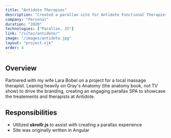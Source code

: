 ```yaml
---
title: "Antidote Therapies"
description: "Created a parallax site for Antidote Functional Therapies"
company: "Personal"
duration: "2020"
technologies: ["Parallax, JS"]
link: "/sites/antidote/"
image: "/images/antidote.jpg"
layout: "project.njk"
order: 4
---
```


## Overview
Partnered with my wife Lara Bobel on a project for a local massage therapist. Leaning heavily on Gray's Anatomy (the anatomy book, not TV show) to drive the branding, creating an engaging parallax SPA to showcase the treatements and therapists at Antidote. 

## Responsibilities
- Utilized **skrollr.js** to assist with creating a parallax experience 
- Site was originally written in Angular

